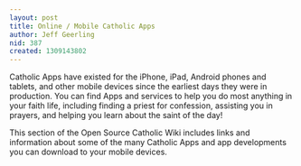 ```yaml
---
layout: post
title: Online / Mobile Catholic Apps
author: Jeff Geerling
nid: 387
created: 1309143802
---
```

<p>Catholic Apps have existed for the iPhone, iPad, Android phones and tablets, and other mobile devices since the earliest days they were in production. You can find Apps and services to help you do most anything in your faith life, including finding a priest for confession, assisting you in prayers, and helping you learn about the saint of the day!</p><p>This section of the Open Source Catholic Wiki includes links and information about some of the many Catholic Apps and app developments you can download to your mobile devices.</p>
